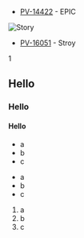 - [PV-14422](https://proxymity.atlassian.net/browse/PV-14422) - EPIC

![Story](https://proxymity.atlassian.net/rest/api/2/universal_avatar/view/type/issuetype/avatar/10315?size=medium)

- [PV-16051](https://proxymity.atlassian.net/browse/PV-16051) - Stroy



1
## Hello
### Hello
#### Hello
 - a
 - b
 - c

* a
* b
* c

1. a
2. b
3. c

